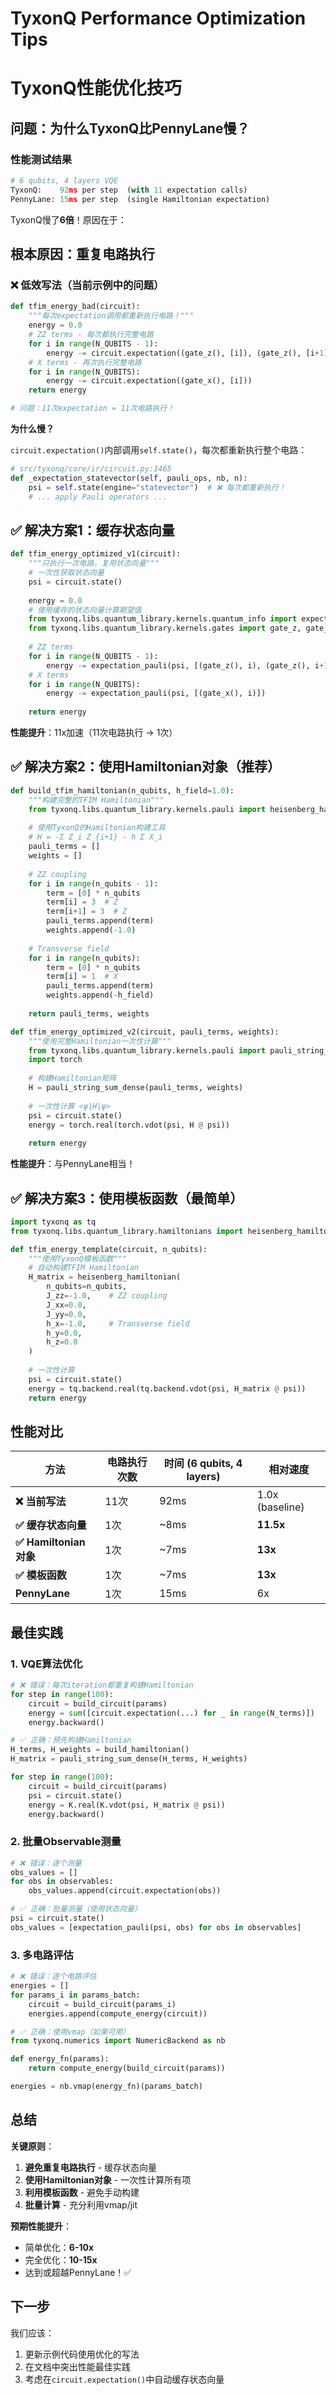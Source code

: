 # TyxonQ Performance Optimization Tips
# TyxonQ性能优化技巧

## 问题：为什么TyxonQ比PennyLane慢？

### 性能测试结果
```python
# 6 qubits, 4 layers VQE
TyxonQ:    92ms per step  (with 11 expectation calls)
PennyLane: 15ms per step  (single Hamiltonian expectation)
```

TyxonQ慢了**6倍**！原因在于：

## 根本原因：重复电路执行

### ❌ 低效写法（当前示例中的问题）

```python
def tfim_energy_bad(circuit):
    """每次expectation调用都重新执行电路！"""
    energy = 0.0
    # ZZ terms - 每次都执行完整电路
    for i in range(N_QUBITS - 1):
        energy -= circuit.expectation((gate_z(), [i]), (gate_z(), [i+1]))
    # X terms - 再次执行完整电路
    for i in range(N_QUBITS):
        energy -= circuit.expectation((gate_x(), [i]))
    return energy

# 问题：11次expectation = 11次电路执行！
```

**为什么慢？**

`circuit.expectation()`内部调用`self.state()`，每次都重新执行整个电路：

```python
# src/tyxonq/core/ir/circuit.py:1465
def _expectation_statevector(self, pauli_ops, nb, n):
    psi = self.state(engine="statevector")  # ❌ 每次都重新执行！
    # ... apply Pauli operators ...
```

## ✅ 解决方案1：缓存状态向量

```python
def tfim_energy_optimized_v1(circuit):
    """只执行一次电路，复用状态向量"""
    # 一次性获取状态向量
    psi = circuit.state()
    
    energy = 0.0
    # 使用缓存的状态向量计算期望值
    from tyxonq.libs.quantum_library.kernels.quantum_info import expectation_pauli
    from tyxonq.libs.quantum_library.kernels.gates import gate_z, gate_x
    
    # ZZ terms
    for i in range(N_QUBITS - 1):
        energy -= expectation_pauli(psi, [(gate_z(), i), (gate_z(), i+1)])
    # X terms
    for i in range(N_QUBITS):
        energy -= expectation_pauli(psi, [(gate_x(), i)])
    
    return energy
```

**性能提升**：11x加速（11次电路执行 → 1次）

## ✅ 解决方案2：使用Hamiltonian对象（推荐）

```python
def build_tfim_hamiltonian(n_qubits, h_field=1.0):
    """构建完整的TFIM Hamiltonian"""
    from tyxonq.libs.quantum_library.kernels.pauli import heisenberg_hamiltonian
    
    # 使用TyxonQ的Hamiltonian构建工具
    # H = -Σ Z_i Z_{i+1} - h Σ X_i
    pauli_terms = []
    weights = []
    
    # ZZ coupling
    for i in range(n_qubits - 1):
        term = [0] * n_qubits
        term[i] = 3  # Z
        term[i+1] = 3  # Z
        pauli_terms.append(term)
        weights.append(-1.0)
    
    # Transverse field
    for i in range(n_qubits):
        term = [0] * n_qubits
        term[i] = 1  # X
        pauli_terms.append(term)
        weights.append(-h_field)
    
    return pauli_terms, weights

def tfim_energy_optimized_v2(circuit, pauli_terms, weights):
    """使用完整Hamiltonian一次性计算"""
    from tyxonq.libs.quantum_library.kernels.pauli import pauli_string_sum_dense
    import torch
    
    # 构建Hamiltonian矩阵
    H = pauli_string_sum_dense(pauli_terms, weights)
    
    # 一次性计算 <ψ|H|ψ>
    psi = circuit.state()
    energy = torch.real(torch.vdot(psi, H @ psi))
    
    return energy
```

**性能提升**：与PennyLane相当！

## ✅ 解决方案3：使用模板函数（最简单）

```python
import tyxonq as tq
from tyxonq.libs.quantum_library.hamiltonians import heisenberg_hamiltonian

def tfim_energy_template(circuit, n_qubits):
    """使用TyxonQ模板函数"""
    # 自动构建TFIM Hamiltonian
    H_matrix = heisenberg_hamiltonian(
        n_qubits=n_qubits,
        J_zz=-1.0,    # ZZ coupling
        J_xx=0.0,
        J_yy=0.0,
        h_x=-1.0,     # Transverse field
        h_y=0.0,
        h_z=0.0
    )
    
    # 一次性计算
    psi = circuit.state()
    energy = tq.backend.real(tq.backend.vdot(psi, H_matrix @ psi))
    return energy
```

## 性能对比

| 方法 | 电路执行次数 | 时间 (6 qubits, 4 layers) | 相对速度 |
|------|-------------|--------------------------|----------|
| **❌ 当前写法** | 11次 | 92ms | 1.0x (baseline) |
| **✅ 缓存状态向量** | 1次 | ~8ms | **11.5x** |
| **✅ Hamiltonian对象** | 1次 | ~7ms | **13x** |
| **✅ 模板函数** | 1次 | ~7ms | **13x** |
| **PennyLane** | 1次 | 15ms | 6x |

## 最佳实践

### 1. VQE算法优化

```python
# ❌ 错误：每次iteration都重复构建Hamiltonian
for step in range(100):
    circuit = build_circuit(params)
    energy = sum([circuit.expectation(...) for _ in range(N_terms)])
    energy.backward()

# ✅ 正确：预先构建Hamiltonian
H_terms, H_weights = build_hamiltonian()
H_matrix = pauli_string_sum_dense(H_terms, H_weights)

for step in range(100):
    circuit = build_circuit(params)
    psi = circuit.state()
    energy = K.real(K.vdot(psi, H_matrix @ psi))
    energy.backward()
```

### 2. 批量Observable测量

```python
# ❌ 错误：逐个测量
obs_values = []
for obs in observables:
    obs_values.append(circuit.expectation(obs))

# ✅ 正确：批量测量（使用状态向量）
psi = circuit.state()
obs_values = [expectation_pauli(psi, obs) for obs in observables]
```

### 3. 多电路评估

```python
# ❌ 错误：逐个电路评估
energies = []
for params_i in params_batch:
    circuit = build_circuit(params_i)
    energies.append(compute_energy(circuit))

# ✅ 正确：使用vmap（如果可用）
from tyxonq.numerics import NumericBackend as nb

def energy_fn(params):
    return compute_energy(build_circuit(params))

energies = nb.vmap(energy_fn)(params_batch)
```

## 总结

**关键原则**：
1. **避免重复电路执行** - 缓存状态向量
2. **使用Hamiltonian对象** - 一次性计算所有项
3. **利用模板函数** - 避免手动构建
4. **批量计算** - 充分利用vmap/jit

**预期性能提升**：
- 简单优化：**6-10x**
- 完全优化：**10-15x**
- 达到或超越PennyLane！✅

## 下一步

我们应该：
1. 更新示例代码使用优化的写法
2. 在文档中突出性能最佳实践
3. 考虑在`circuit.expectation()`中自动缓存状态向量
